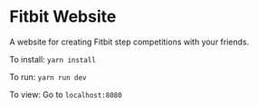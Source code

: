 # Fitbit Website

A website for creating Fitbit step competitions with your friends.

To install:
`yarn install`

To run:
`yarn run dev`

To view:
Go to `localhost:8080`
